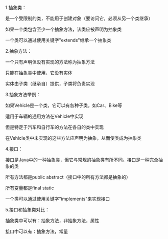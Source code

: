 1.抽象类：

  是一个受限制的类，不能用于创建对象（要访问它，必须从另一个类继承）

  如果一个类包含至少一个抽象方法，该类应被声明为抽象类
  
  一个类可以通过使用关键字"extends"继承一个抽象类

2.抽象方法：

  一个只有声明但没有实现的方法称为抽象方法

  只能在抽象类中使用，它没有实体
  
  实体由子类（继承自）提供，子类将负责实现
  
3.抽象方法举例：

  如果Vehicle是一个类，它可以有各种子类，如Car、Bike等
  
  适用于车辆的通用方法在Vehicle中实现
  
  但是特定于汽车和自行车的方法在各自的类中实现
  
  在Vehicle类中未实现的这些方法应声明为抽象，从而使类成为抽象类
  
4.接口：

  接口是Java中的一种抽象类，但它与常规的抽象类有所不同。接口是一种完全抽象的类

  所有方法都是public abstract（接口中的所有方法都是抽象的）
  
  所有变量都是final static
  
  一个类可以通过使用关键字"implements"来实现接口
  
5.接口和抽象类对比：

抽象类中可以有：抽象方法，非抽象方法，属性

接口中可以有：抽象方法，常量
